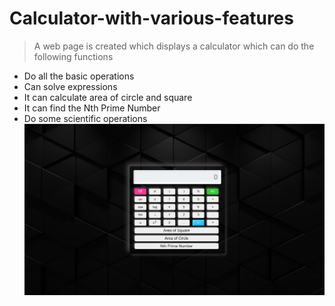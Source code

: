 # Calculator-with-various-features
> A web page is created which displays a calculator which can do the following functions
- Do all the basic operations
- Can solve expressions
- It can calculate area of circle and square 
- It can find the Nth Prime Number
- Do some scientific operations
![Test Image 1](main-page.jpg)
